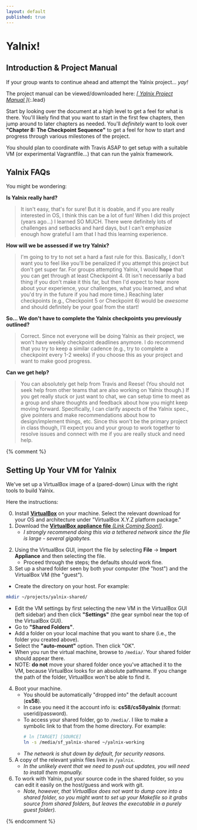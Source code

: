 ```yaml
---
layout: default
published: true
---
```


# Yalnix!

## Introduction & Project Manual

If your group wants to continue ahead and attempt the Yalnix project... _yay!_

The project manual can be viewed/downloaded here: [_[ Yalnix Project Manual ]_](./yalnix2020.pdf){:.lead}

Start by looking over the document at a high level to get a feel for what is there.
You'll likely find that you want to start in the first few chapters, then jump around to later chapters as needed.
You'll _definitely_ want to look over **"Chapter 8: The Checkpoint Sequence"** to get a feel for how to start and progress through various milestones of the project.

You should plan to coordinate with Travis ASAP to get setup with a suitable VM (or experimental Vagrantfile...) that can run the yalnix framework.

## Yalnix FAQs

You might be wondering:

**Is Yalnix really hard?**
> It isn't easy, that's for sure!
> But it is doable, and if you are really interested in OS, I think this can be a lot of fun!
> When I did this project (years ago...) I learned SO MUCH.
> There were definitely lots of challenges and setbacks and hard days, but I can't emphasize enough how grateful I am that I had this learning experience.

**How will we be assessed if we try Yalnix?**
> I'm going to try to not set a hard a fast rule for this.
> Basically, I don't want you to feel like you'll be penalized if you attempt this project but don't get super far.
> For groups attempting Yalnix, I would **hope** that you can get through at least Checkpoint 4.
> (It isn't necessarily a bad thing if you don't make it this far, but then I'd expect to hear more about your experience, your challenges, what you learned, and what you'd try in the future if you had more time.)
> Reaching later checkpoints (e.g., Checkpoint 5 or Checkpoint 6) would be _awesome_ and should definitely be your goal from the start!

**So... We don't have to complete the Yalnix checkpoints you previously outlined?**
> Correct.
> Since not everyone will be doing Yalnix as their project, we won't have weekly checkpoint deadlines anymore.
> I do recommend that you try to keep a similar cadence (e.g., try to complete a checkpoint every 1-2 weeks) if you choose this as your project and want to make good progress.

**Can we get help?**

> You can absolutely get help from Travis and Reese!
> (You should not seek help from other teams that are also working on Yalnix though.)
> If you get really stuck or just want to chat, we can setup time to meet as a group and share thoughts and feedback about how you might keep moving forward.
> Specifically, I can clarify aspects of the Yalnix spec., give pointers and make recommendations about how to design/implement things, etc.
> Since this won't be the primary project in class though, I'll expect you and your group to work together to resolve issues and connect with me if you are really stuck and need help.


{% comment %}

## Setting Up Your VM for Yalnix

We've set up a VirtualBox image of a (pared-down) Linux with the right tools to build Yalnix.

Here the instructions:

0. Install [**VirtualBox**](https://www.virtualbox.org/wiki/Downloads) on your machine. Select the relevant download for your OS and architecture under "VirtualBox X.Y.Z platform package."
1. Download the [**VirtualBox appliance file** _(Link Coming Soon!)_]().
   - _I strongly recommend doing this via a tethered network since the file is large - several gigabytes._
  <!-- ``` -->
  <!-- # the VM appliance file lives in the CS NFS -->
  <!-- # e.g., use scp to download -->
  <!-- /net/ifs-users/cs58/yalnix/vbox/cs58-F19-v1.ova -->
  <!-- ``` -->
2. Using the VirtualBox GUI, import the file by selecting **File** &rarr; **Import Appliance** and then selecting the file.
   - Proceed through the steps; the defaults should work fine.
3. Set up a shared folder seen by both your computer (the "host") and the VirtualBox VM (the "guest").
  - Create the directory on your host. For example:
  ```bash
  mkdir ~/projects/yalnix-shared/
  ```
  - Edit the VM settings by first selecting the new VM in the VirtualBox GUI (left sidebar) and then click **"Settings"** (the gear symbol near the top of the VirtualBox GUI).
  - Go to **"Shared Folders"**.
  - Add a folder on your local machine that you want to share (i.e., the folder you created above).
  - Select the **"auto-mount"** option. Then click "OK".
  - When you run the virtual machine, browse to `/media/`. Your shared folder should appear there.
  - NOTE: **do not** move your shared folder once you've attached it to the VM, because VirtualBox looks for an absolute pathname. If you change the path of the folder, VirtualBox won't be able to find it.
4. Boot your machine.
   - You should be automatically "dropped into" the default account (**cs58**).
   - In case you need it the account info is: **cs58/cs58yalnix** (format: userid/password).
   - To access your shared folder, go to `/media/`. I like to make a symbolic link to that from the home directory. For example:
     ```bash
     # ln [TARGET] [SOURCE]
     ln -s /media/sf_yalnix-shared ~/yalnix-working
     ```
   - _The network is shut down by default, for security reasons._
5. A copy of the relevant yalnix files lives in `/yalnix`.
   - _In the unlikely event that we need to push out updates, you will need to install them manually._
6. To work with Yalnix, put your source code in the shared folder, so you can edit it easily on the host/guess and work with git.
   - _Note, however, that VirtualBox does not want to dump core into a shared folder, so you might want to set up your Makefile so it grabs source from shared folders, but leaves the executable in a purely guest folder)._

{% endcomment %}
